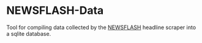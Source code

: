 # NEWSFLASH-Data
Tool for compiling data collected by the [NEWSFLASH](https://github.com/BPod123/NEWSFLASH) headline scraper into a sqlite
database.

